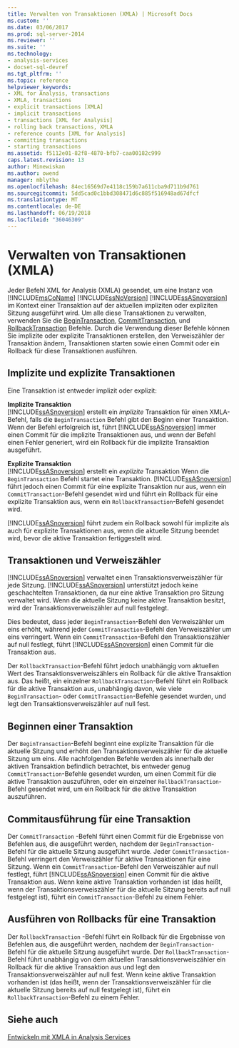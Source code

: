 ```yaml
---
title: Verwalten von Transaktionen (XMLA) | Microsoft Docs
ms.custom: ''
ms.date: 03/06/2017
ms.prod: sql-server-2014
ms.reviewer: ''
ms.suite: ''
ms.technology:
- analysis-services
- docset-sql-devref
ms.tgt_pltfrm: ''
ms.topic: reference
helpviewer_keywords:
- XML for Analysis, transactions
- XMLA, transactions
- explicit transactions [XMLA]
- implicit transactions
- transactions [XML for Analysis]
- rolling back transactions, XMLA
- reference counts [XML for Analysis]
- committing transactions
- starting transactions
ms.assetid: f5112e01-82f8-4870-bfb7-caa00182c999
caps.latest.revision: 13
author: Minewiskan
ms.author: owend
manager: mblythe
ms.openlocfilehash: 84ec16569d7e4118c159b7a611cba9d711b9d761
ms.sourcegitcommit: 5dd5cad0c1bbd308471d6c885f516948ad67dfcf
ms.translationtype: MT
ms.contentlocale: de-DE
ms.lasthandoff: 06/19/2018
ms.locfileid: "36046309"
---
```

# <a name="managing-transactions-xmla"></a>Verwalten von Transaktionen (XMLA)
  Jeder Befehl XML for Analysis (XMLA) gesendet, um eine Instanz von [!INCLUDE[msCoName](../../includes/msconame-md.md)] [!INCLUDE[ssNoVersion](../../includes/ssnoversion-md.md)] [!INCLUDE[ssASnoversion](../../includes/ssasnoversion-md.md)] im Kontext einer Transaktion auf der aktuellen impliziten oder expliziten Sitzung ausgeführt wird. Um alle diese Transaktionen zu verwalten, verwenden Sie die [BeginTransaction](../xmla/xml-elements-commands/begintransaction-element-xmla.md), [CommitTransaction](../xmla/xml-elements-commands/committransaction-element-xmla.md), und [RollbackTransaction](../xmla/xml-elements-commands/rollbacktransaction-element-xmla.md) Befehle. Durch die Verwendung dieser Befehle können Sie implizite oder explizite Transaktionen erstellen, den Verweiszähler der Transaktion ändern, Transaktionen starten sowie einen Commit oder ein Rollback für diese Transaktionen ausführen.  
  
## <a name="implicit-and-explicit-transactions"></a>Implizite und explizite Transaktionen  
 Eine Transaktion ist entweder implizit oder explizit:  
  
 **Implizite Transaktion**  
 [!INCLUDE[ssASnoversion](../../includes/ssasnoversion-md.md)] erstellt ein *implizite* Transaktion für einen XMLA-Befehl, falls die `BeginTransaction` Befehl gibt den Beginn einer Transaktion. Wenn der Befehl erfolgreich ist, führt [!INCLUDE[ssASnoversion](../../includes/ssasnoversion-md.md)] immer einen Commit für die implizite Transaktionen aus, und wenn der Befehl einen Fehler generiert, wird ein Rollback für die implizite Transaktion ausgeführt.  
  
 **Explizite Transaktion**  
 [!INCLUDE[ssASnoversion](../../includes/ssasnoversion-md.md)] erstellt ein *explizite* Transaktion Wenn die `BeginTransaction` Befehl startet eine Transaktion. [!INCLUDE[ssASnoversion](../../includes/ssasnoversion-md.md)] führt jedoch einen Commit für eine explizite Transaktion nur aus, wenn ein `CommitTransaction`-Befehl gesendet wird und führt ein Rollback für eine explizite Transaktion aus, wenn ein `RollbackTransaction`-Befehl gesendet wird.  
  
 [!INCLUDE[ssASnoversion](../../includes/ssasnoversion-md.md)] führt zudem ein Rollback sowohl für implizite als auch für explizite Transaktionen aus, wenn die aktuelle Sitzung beendet wird, bevor die aktive Transaktion fertiggestellt wird.  
  
## <a name="transactions-and-reference-counts"></a>Transaktionen und Verweiszähler  
 [!INCLUDE[ssASnoversion](../../includes/ssasnoversion-md.md)] verwaltet einen Transaktionsverweiszähler für jede Sitzung. [!INCLUDE[ssASnoversion](../../includes/ssasnoversion-md.md)] unterstützt jedoch keine geschachtelten Transaktionen, da nur eine aktive Transaktion pro Sitzung verwaltet wird. Wenn die aktuelle Sitzung keine aktive Transaktion besitzt, wird der Transaktionsverweiszähler auf null festgelegt.  
  
 Dies bedeutet, dass jeder `BeginTransaction`-Befehl den Verweiszähler um eins erhöht, während jeder `CommitTransaction`-Befehl den Verweiszähler um eins verringert. Wenn ein `CommitTransaction`-Befehl den Transaktionszähler auf null festlegt, führt [!INCLUDE[ssASnoversion](../../includes/ssasnoversion-md.md)] einen Commit für die Transaktion aus.  
  
 Der `RollbackTransaction`-Befehl führt jedoch unabhängig vom aktuellen Wert des Transaktionsverweiszählers ein Rollback für die aktive Transaktion aus. Das heißt, ein einzelner `RollbackTransaction`-Befehl führt ein Rollback für die aktive Transaktion aus, unabhängig davon, wie viele `BeginTransaction`- oder `CommitTransaction`-Befehle gesendet wurden, und legt den Transaktionsverweiszähler auf null fest.  
  
## <a name="beginning-a-transaction"></a>Beginnen einer Transaktion  
 Der `BeginTransaction`-Befehl beginnt eine explizite Transaktion für die aktuelle Sitzung und erhöht den Transaktionsverweiszähler für die aktuelle Sitzung um eins. Alle nachfolgenden Befehle werden als innerhalb der aktiven Transaktion befindlich betrachtet, bis entweder genug `CommitTransaction`-Befehle gesendet wurden, um einen Commit für die aktive Transaktion auszuführen, oder ein einzelner `RollbackTransaction`-Befehl gesendet wird, um ein Rollback für die aktive Transaktion auszuführen.  
  
## <a name="committing-a-transaction"></a>Commitausführung für eine Transaktion  
 Der `CommitTransaction` -Befehl führt einen Commit für die Ergebnisse von Befehlen aus, die ausgeführt werden, nachdem der `BeginTransaction`-Befehl für die aktuelle Sitzung ausgeführt wurde. Jeder `CommitTransaction`-Befehl verringert den Verweiszähler für aktive Transaktionen für eine Sitzung. Wenn ein `CommitTransaction`-Befehl den Verweiszähler auf null festlegt, führt [!INCLUDE[ssASnoversion](../../includes/ssasnoversion-md.md)] einen Commit für die aktive Transaktion aus. Wenn keine aktive Transaktion vorhanden ist (das heißt, wenn der Transaktionsverweiszähler für die aktuelle Sitzung bereits auf null festgelegt ist), führt ein `CommitTransaction`-Befehl zu einem Fehler.  
  
## <a name="rolling-back-a-transaction"></a>Ausführen von Rollbacks für eine Transaktion  
 Der `RollbackTransaction` -Befehl führt ein Rollback für die Ergebnisse von Befehlen aus, die ausgeführt werden, nachdem der `BeginTransaction`-Befehl für die aktuelle Sitzung ausgeführt wurde. Der `RollbackTransaction`-Befehl führt unabhängig von dem aktuellen Transaktionsverweiszähler ein Rollback für die aktive Transaktion aus und legt den Transaktionsverweiszähler auf null fest. Wenn keine aktive Transaktion vorhanden ist (das heißt, wenn der Transaktionsverweiszähler für die aktuelle Sitzung bereits auf null festgelegt ist), führt ein `RollbackTransaction`-Befehl zu einem Fehler.  
  
## <a name="see-also"></a>Siehe auch  
 [Entwickeln mit XMLA in Analysis Services](developing-with-xmla-in-analysis-services.md)  
  
  